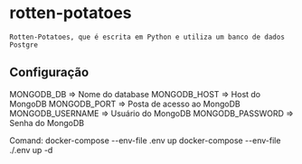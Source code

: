 # rotten-potatoes
    Rotten-Potatoes, que é escrita em Python e utiliza um banco de dados Postgre
## Configuração

MONGODB_DB => Nome do database
MONGODB_HOST => Host do MongoDB
MONGODB_PORT => Posta de acesso ao MongoDB
MONGODB_USERNAME => Usuário do MongoDB
MONGODB_PASSWORD => Senha do MongoDB

Comand:
 docker-compose --env-file .env up
 docker-compose --env-file ./.env up -d
